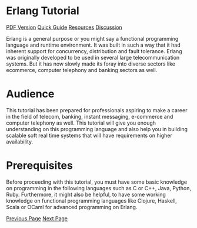# Erlang Tutorial
[PDF Version](../erlang/erlang_pdf_version.md)
[Quick Guide](../erlang/erlang_quick_guide.md)
[Resources](../erlang/erlang_useful_resources.md)
[Discussion](../erlang/erlang_discussion.md)

Erlang is a general purpose or you might say a functional programming language and runtime environment. It was built in such a way that it had inherent support for concurrency, distribution and fault tolerance. Erlang was originally developed to be used in several large telecommunication systems. But it has now slowly made its foray into diverse sectors like ecommerce, computer telephony and banking sectors as well.

# Audience
This tutorial has been prepared for professionals aspiring to make a career in the field of telecom, banking, instant messaging, e-commerce and computer telephony as well. This tutorial will give you enough understanding on this programming language and also help you in building scalable soft real time systems that will have requirements on higher availability.

# Prerequisites
Before proceeding with this tutorial, you must have some basic knowledge on programming in the following languages such as C or C++, Java, Python, Ruby. Furthermore, it might also be helpful, to have some working knowledge on functional programming languages like Clojure, Haskell, Scala or OCaml for advanced programming on Erlang.


[Previous Page](../erlang/index.md) [Next Page](../erlang/erlang_overview.md) 
